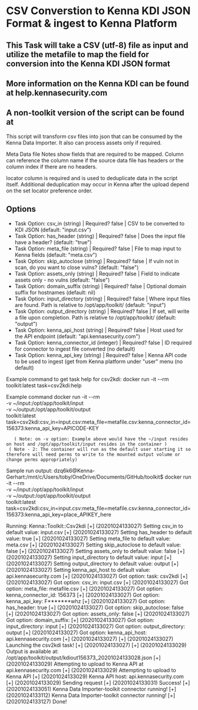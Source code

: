 # CSV Converstion to Kenna KDI JSON Format & ingest to Kenna Platform

## This Task will take a CSV (utf-8) file as input and utilize the metafile to map the field for conversion into the Kenna KDI JSON format
## More information on the Kenna KDI can be found at help.kennasecurity.com
## A non-toolkit version of the script can be found at

This script will transform csv files into json that can be consumed by the Kenna Data Importer. It also can process assets only if required.


Meta Data file
Notes show fields that are required to be mapped. Column can reference the column name if the source data file has headers or the column index if there are no headers.

locator column is required and is used to deduplicate data in the script itself. Additional deduplication may occur in Kenna after the upload depend on the set locator preference order.

## Options


- Task Option: csv_in (string)              | Required? false | CSV to be converted to KDI JSON
               (default: "input.csv")
- Task Option: has_header (string)          | Required? false | Does the input file have a header?
               (default: "true")
- Task Option: meta_file (string)           | Required? false | File to map input to Kenna fields
               (default: "meta.csv")
- Task Option: skip_autoclose (string)      | Required? false | If vuln not in scan, do you want to close vulns?
               (default: "false")
- Task Option: assets_only (string)         | Required? false | Field to indicate assets only - no vulns
               (default: "false")
- Task Option: domain_suffix (string)       | Required? false | Optional domain suffix for hostnames
               (default: nil)
- Task Option: input_directory (string)     | Required? false | Where input files are found. Path is relative to /opt/app/toolkit/
               (default: "input")
- Task Option: output_directory (string)    | Required? false | If set, will write a file upon completion. Path is relative to /opt/app/toolkit/
               (default: "output")
- Task Option: kenna_api_host (string)      | Required? false | Host used for the API endpoint
               (default: "api.kennasecurity.com")
- Task Option: kenna_connector_id (integer) | Required? false | ID required for connector to ingest file converted
               (no default)
- Task Option: kenna_api_key (string)       | Required? false | Kenna API code to be used to ingest (get from Kenna platform under "user" menu
               (no default)

Example command to get task help for csv2kdi:
docker run -it --rm toolkit:latest task=csv2kdi:help

Example command
docker run -it --rm \
       -v ~/input:/opt/app/toolkit/input \
	   -v ~/output:/opt/app/toolkit/output \
	   toolkit:latest task=csv2kdi:csv_in=input.csv:meta_file=metafile.csv:kenna_connector_id=156373:kenna_api_key=APICODE-KEY

	   ( Note: on -v option: Example above would have the ~/input resides on host and /opt/app/toolkit/input resides in the container )
     ( Note - 2: The container will run as the default user starting it so therefore will need perms to write to the mounted output volume or change perms appropriately)

Sample run output:
dzq6k6@Kenna-Gerhart:/mnt/c/Users/toby/OneDrive/Documents/GitHub/toolkit$ docker run -it --rm \
       -v ~/input:/opt/app/toolkit/input \
	   -v ~/output:/opt/app/toolkit/output \
	   toolkit:latest task=csv2kdi:csv_in=input.csv:meta_file=metafile.csv:kenna_connector_id=156373:kenna_api_key=place_APIKEY_here

Running: Kenna::Toolkit::Csv2kdi
[+] (20201024133027) Setting csv_in to default value: input.csv
[+] (20201024133027) Setting has_header to default value: true
[+] (20201024133027) Setting meta_file to default value: meta.csv
[+] (20201024133027) Setting skip_autoclose to default value: false
[+] (20201024133027) Setting assets_only to default value: false
[+] (20201024133027) Setting input_directory to default value: input
[+] (20201024133027) Setting output_directory to default value: output
[+] (20201024133027) Setting kenna_api_host to default value: api.kennasecurity.com
[+] (20201024133027) Got option: task: csv2kdi
[+] (20201024133027) Got option: csv_in: input.csv
[+] (20201024133027) Got option: meta_file: metafile.csv
[+] (20201024133027) Got option: kenna_connector_id: 156373
[+] (20201024133027) Got option: kenna_api_key: F*******whz
[+] (20201024133027) Got option: has_header: true
[+] (20201024133027) Got option: skip_autoclose: false
[+] (20201024133027) Got option: assets_only: false
[+] (20201024133027) Got option: domain_suffix:
[+] (20201024133027) Got option: input_directory: input
[+] (20201024133027) Got option: output_directory: output
[+] (20201024133027) Got option: kenna_api_host: api.kennasecurity.com
[+] (20201024133027)
[+] (20201024133027) Launching the csv2kdi task!
[+] (20201024133027)
[+] (20201024133029) Output is available at: /opt/app/toolkit/output/kdiout156373_20201024133028.json
[+] (20201024133029) Attempting to upload to Kenna API at api.kennasecurity.com
[+] (20201024133029) Attempting to upload to Kenna API
[+] (20201024133029) Kenna API host: api.kennasecurity.com
[+] (20201024133029) Sending request
[+] (20201024133031) Success!
[+] (20201024133051) Kenna Data Importer-toolkit connector running!
[+] (20201024133112) Kenna Data Importer-toolkit connector running!
[+] (20201024133127) Done!
